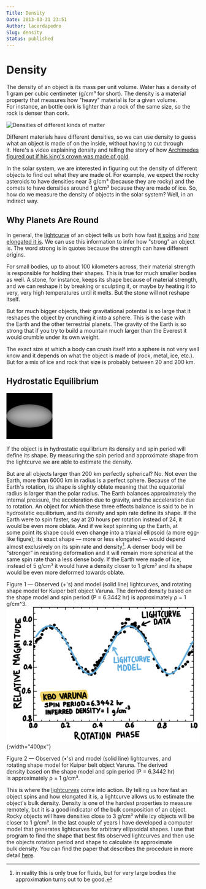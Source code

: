 ```yaml
---
Title: Density
Date: 2013-03-31 23:51
Author: lacerdapedro
Slug: density
Status: published
---
```


# Density

The density of an object is its mass per unit volume. Water has a density of 1 gram per cubic centimeter (g/cm³ for short). The density is a material property that measures how "heavy" material is for a given volume. For instance, an bottle cork is lighter than a rock of the same size, so the rock is denser than cork.

![Densities of different kinds of matter](http://lacerdapedro.files.wordpress.com/2013/03/2014-02-27-density.jpg)

Different materials have different densities, so we can use density to guess what an object is made of on the inside, without having to cut through it. Here's a video explaining density and telling the story of how [Archimedes figured out if his king's crown was made of gold](http://video.mit.edu/watch/is-that-really-gold-archimedes-and-density-10968/). 

In the solar system, we are interested in figuring out the density of different objects to find out what they are made of. For example, we expect the rocky asteroids to have densities near 3 g/cm³ (because they are rocky) and the comets to have densities around 1 g/cm³ because they are made of ice. So, how do we measure the density of objects in the solar system? Well, in an indirect way.

## Why Planets Are Round

In general, the [lightcurve](lightcurves-of-small-solar-system-bodies) of an object tells us both how fast [it spins](the-rotational-properties-of-kuiper-belt-objects) and [how](the-shapes-of-kuiper-belt-objects) [elongated it is](the-shapes-of-kuiper-belt-objects). We can use this information to infer how "strong" an object is. The word strong is in quotes because the strength can have different origins.

For small bodies, up to about 100 kilometers across, their material strength is responsible for holding their shapes. This is true for much smaller bodies as well. A stone, for instance, keeps its shape because of material strength, and we can reshape it by breaking or sculpting it, or maybe by heating it to very, very high temperatures until it melts. But the stone will not reshape itself.

But for much bigger objects, their gravitational potential is so large that it reshapes the object by crunching it into a sphere. This is the case with the Earth and the other terrestrial planets. The gravity of the Earth is so strong that if you try to build a mountain much larger than the Everest it would crumble under its own weight.

The exact size at which a body can crush itself into a sphere is not very well know and it depends on what the object is made of (rock, metal, ice, etc.). But for a mix of ice and rock that size is probably between 20 and 200 km.

## Hydrostatic Equilibrium

![Rotating Ellipsoid](figs/2013/09/non-spherical.gif) 

If the object is in hydrostatic equilibrium its density and spin period will define its shape. By measuring the spin period and approximate shape from the lightcurve we are able to estimate the  density.

But are all objects larger than 200 km perfectly spherical? No. Not even the Earth, more than 6000 km in radius is a perfect sphere. Because of the Earth's rotation, its shape is slightly oblate meaning that the equatorial radius is larger than the polar radius. The Earth balances approximately the  internal pressure, the acceleration due to gravity, and the  acceleration due to rotation. An object for which these three  effects balance is said to be in hydrostatic equilibrium, and its density and spin rate define its shape. If the Earth were to  spin faster, say at 20 hours per rotation instead of 24, it would be even more oblate. And if we kept spinning up the Earth, at some point its shape could even change into a triaxial ellipsoid (a more egg-like figure); its exact shape — more or less elongated — would depend almost exclusively on its spin rate and density[^1]. A denser body will be "stronger" in resisting deformation and it will remain more spherical at the same spin rate than a less dense body. If the Earth were made of ice, instead of 5 g/cm³ it would have a density closer to 1 g/cm³ and its shape would be even more deformed towards oblate.

Figure 1 — Observed (+'s) and model (solid line) lightcurves, and rotating shape model for Kuiper belt object Varuna. The derived density based on the shape model and spin period (P = 6.3442 hr) is approximately ρ = 1 g/cm\^3.![Figure 1 — Observed (+'s) and model (solid line) lightcurves, and rotating shape model for Kuiper belt object Varuna. The derived density based on the shape model and spin period (P = 6.3442 hr) is approximately ρ = 1 g/cm\^3.](figs/2013/03/2013-04-08-varuna-lightcurve.png){:width="400px"}

Figure 2 — Observed (•'s) and model (solid line) lightcurves, and rotating shape model for Kuiper belt object Varuna. The derived density based on the shape model and spin period (P = 6.3442 hr) is approximately ρ = 1 g/cm³.

This is where the [lightcurves](lightcurves-of-small-solar-system-bodies) come into action. By telling us how fast an object spins and how elongated it is, a lightcurve allows us to estimate the object's bulk density. Density is one of the hardest properties to measure remotely, but it is a good indicator of the bulk composition of an object. Rocky objects will have densities close to 3 g/cm³ while icy objects will be closer to 1 g/cm³. In the last couple of years I have developed a computer model that generates lightcurves for arbitrary ellipsoidal shapes. I use that program to find the shape that best fits observed lightcurves and then use the objects rotation period and shape to calculate its approximate bulk density. You can find the paper that describes the procedure in more detail [here](http://goo.gl/wAhCI).

[^1]: in reality this is only true for fluids, but for very large bodies the approximation turns out to be good.
